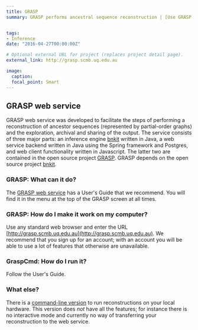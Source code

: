 ```yaml
---
title: GRASP
summary: GRASP performs ancestral sequence reconstruction | [Use GRASP now](http://grasp.scmb.uq.edu.au) | [Link to repository](http://github.com/bodenlab/grasp)


tags:
- Inference
date: "2016-04-27T00:00:00Z"

# Optional external URL for project (replaces project detail page).
external_link: http://grasp.scmb.uq.edu.au

image:
  caption:
  focal_point: Smart
---
```

## GRASP web service

GRASP web service was developed to facilitate the steps of performing a reconstruction of ancestor sequences (represented by partial-order graphs) and the exploration, archival and sharing of the output. The service consists of three major parts: an inference engine [bnkit](https://github.com/bodenlab/bnkit) written in Java, a web service backend written in Java using the Spring framework and Postgres, and web client functionality written in Javascript. The latter two are contained in the open source project [GRASP](https://github.com/bodenlab/GRASP). GRASP depends on the open source project [bnkit](https://github.com/bodenlab/bnkit).

### GRASP: What can it do?

The [GRASP web service](http://grasp.scmb.uq.edu.au) has a User's Guide that we recommend. You will find it in the menu at the top of the GRASP screen at all times.

### GRASP: How do I make it work on my computer?

Use any standard web browser and enter the URL [http://grasp.scmb.uq.edu.au](http://grasp.scmb.uq.edu.au). We recommend that you sign up for an account; with an account you will be able to use a lot of features that otherwise are unavailable.

### GraspCmd: How do I run it? 

Follow the User's Guide.

### What else?

There is a [command-line version]() to run reconstructions on your local hardware. This version does _not_ have all the features; for instance there is no interactive mode and currently no way of transferring your reconstruction to the web service.
